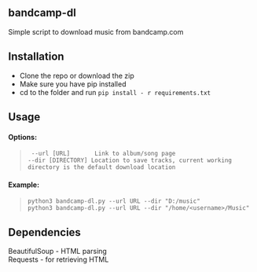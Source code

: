 ## bandcamp-dl
Simple script to download music from bandcamp.com

## Installation
- Clone the repo or download the zip 
- Make sure you have pip installed 
- cd to the folder and run 
` pip install - r requirements.txt `

## Usage
#### Options:
> ` --url [URL]       Link to album/song page`       
> `--dir [DIRECTORY] Location to save tracks, current working directory is the default download location`       

#### Example: 
> `python3 bandcamp-dl.py --url URL --dir "D:/music"`        
> `python3 bandcamp-dl.py --url URL --dir "/home/<username>/Music"`       

## Dependencies
BeautifulSoup - HTML parsing    
Requests - for retrieving HTML

